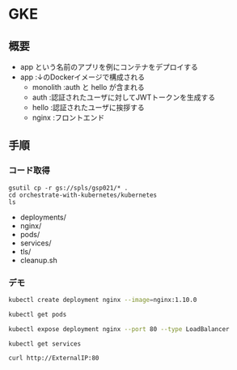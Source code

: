 # GKE

## 概要

- app という名前のアプリを例にコンテナをデプロイする
- app   :↓のDockerイメージで構成される
  - monolith    :auth と hello が含まれる
  - auth        :認証されたユーザに対してJWTトークンを生成する
  - hello       :認証されたユーザに挨拶する
  - nginx       :フロントエンド

## 手順

### コード取得

```
gsutil cp -r gs://spls/gsp021/* .
cd orchestrate-with-kubernetes/kubernetes
ls
```

- deployments/
- nginx/
- pods/
- services/
- tls/
- cleanup.sh

### デモ

```sh
kubectl create deployment nginx --image=nginx:1.10.0

kubectl get pods

kubectl expose deployment nginx --port 80 --type LoadBalancer

kubectl get services

curl http://ExternalIP:80
```

